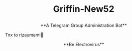 # <p align="center">Griffin-New52

<p align="center">**A Telegram Group Administration Bot**

Tnx to rizaumami💙  

<p align="center">**Be Electrovirus**
